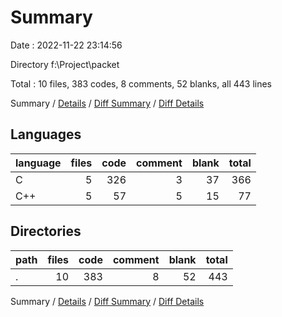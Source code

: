 # Summary

Date : 2022-11-22 23:14:56

Directory f:\\Project\\packet

Total : 10 files,  383 codes, 8 comments, 52 blanks, all 443 lines

Summary / [Details](details.md) / [Diff Summary](diff.md) / [Diff Details](diff-details.md)

## Languages
| language | files | code | comment | blank | total |
| :--- | ---: | ---: | ---: | ---: | ---: |
| C | 5 | 326 | 3 | 37 | 366 |
| C++ | 5 | 57 | 5 | 15 | 77 |

## Directories
| path | files | code | comment | blank | total |
| :--- | ---: | ---: | ---: | ---: | ---: |
| . | 10 | 383 | 8 | 52 | 443 |

Summary / [Details](details.md) / [Diff Summary](diff.md) / [Diff Details](diff-details.md)